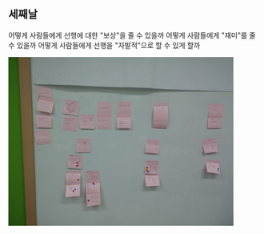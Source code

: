 ## 세째날

어떻게 사람들에게 선행에 대한 "보상"을 줄 수 있을까
어떻게 사람들에게 "재미"를 줄 수 있을까
어떻게 사람들에게 선행을 "자발적"으로 할 수 있게 할까

<img src="/doc/img/day03_01.jpg" alt="img" style="width: 450px;"/>
